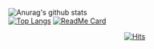 

![Anurag's github stats](https://github-readme-stats.vercel.app/api?username=bosl95&theme=radical)<br>
[![Top Langs](https://github-readme-stats.vercel.app/api/top-langs/?username=bosl95&layout=compact&theme=calm)](https://github.com/anuraghazra/github-readme-stats)
[![ReadMe Card](https://github-readme-stats.vercel.app/api/pin/?username=bosl95&repo=Algorithm&theme=calm)](https://github.com/bosl95/Algorithm)



 <div align=center>
  
  [![Hits](https://hits.seeyoufarm.com/api/count/incr/badge.svg?url=https%3A%2F%2Fgithub.com%2Fbosl95&count_bg=%2379C83D&title_bg=%23555555&icon=&icon_color=%23E7E7E7&title=&edge_flat=true)](https://hits.seeyoufarm.com)
  
  </div>
<!--
**bosl95/bosl95** is a ✨ _special_ ✨ repository because its `README.md` (this file) appears on your GitHub profile.

Here are some ideas to get you started:

- 🔭 I’m currently working on ...
- 🌱 I’m currently learning ...
- 👯 I’m looking to collaborate on ...
- 🤔 I’m looking for help with ...
- 💬 Ask me about ...
- 📫 How to reach me: ...
- 😄 Pronouns: ...
- ⚡ Fun fact: ...
-->

